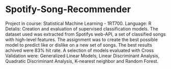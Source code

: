 # Spotify-Song-Recommender
Project in course: Statistical Machine Learning - 1RT700.
Language: R
Detalis: Creation and evaluation of supervised classification models. The dataset used was extracted from Spotifys web-API, a set of classified songs with high-level features. The assignment was to create the best possible model to predict like or dislike on a new set of songs. The best results achived were 83% hit rate. A selection of models evaluated with Cross Validation were: Generalized Linear Models, Linear Discriminant Analysis, Quadratic Discriminant Analysis, K-nearest neighbor and Random Forest.
